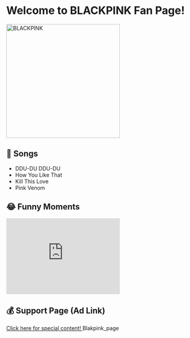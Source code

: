 <!DOCTYPE html>
<html>
<head>
  <title>BLACKPINK Forever 💖🖤</title>
</head>
<body>
  <h1>Welcome to BLACKPINK Fan Page!</h1>
  <img src="https://i.pinimg.com/originals/ae/4e/1b/ae4e1bc76fd5e3aa8b64c4fc96e82ba7.jpg" alt="BLACKPINK" width="300">
  
  <h2>🎵 Songs</h2>
  <ul>
    <li>DDU-DU DDU-DU</li>
    <li>How You Like That</li>
    <li>Kill This Love</li>
    <li>Pink Venom</li>
  </ul>

  <h2>😂 Funny Moments</h2>
  <iframe width="300" height="200" src="https://www.youtube.com/embed/2cRdt2M1OzU" frameborder="0" allowfullscreen></iframe>

  <h2>💰 Support Page (Ad Link)</h2>
  <a href="https://www.profitableratecpm.com/c7bfwyn3?key=093656952b4d2e9a8d9a9c99fd604e1e" target="_blank">
    Click here for special content!
  </a>
</body>
</html> Blakpink_page
